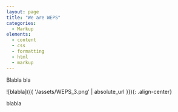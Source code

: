 ```yaml
---
layout: page
title: "We are WEPS"
categories:
  - Markup
elements:
  - content
  - css
  - formatting
  - html
  - markup  
---
```




Blabla bla 

![blabla]({{ '/assets/WEPS_3.png' | absolute_url }}){: .align-center}

blabla
